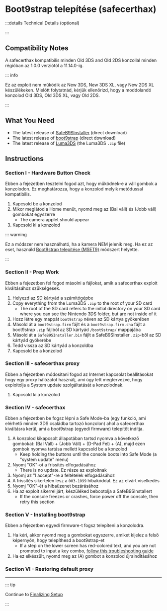# Boot9strap telepítése (safecerthax)

:::details Technical Details (optional)

:::

## Compatibility Notes

A safecerthax kompatibilis minden Old 3DS and Old 2DS konzollal minden régióban az 1.0.0 verziótól a 11.14.0-ig.

::: info

Ez az exploit nem működik az New 3DS, New 3DS XL, vagy New 2DS XL készülékeken. Mielőtt folytatnád, kérjük ellenőrizd, hogy a moddolandó konzolod Old 3DS, Old 3DS XL, vagy Old 2DS.

:::

## What You Need

- The latest release of [SafeB9SInstaller](https://github.com/d0k3/SafeB9SInstaller/releases/download/v0.0.7/SafeB9SInstaller-20170605-122940.zip) (direct download)
- The latest release of [boot9strap](https://github.com/SciresM/boot9strap/releases/download/1.4/boot9strap-1.4.zip) (direct download)
- The latest release of [Luma3DS](https://github.com/LumaTeam/Luma3DS/releases/latest) (the Luma3DS `.zip` file)

## Instructions

### Section I - Hardware Button Check

Ebben a fejezetben tesztelni fogod azt, hogy működnek-e a váll gombok a konzolodon. Ez meghatározza, hogy a konzolod melyik metódussal kompatibilis.

1. Kapcsold be a konzolod
2. Mikor meglátod a Home menüt, nyomd meg az (Bal váll) és (Jobb váll) gombokat egyszerre
   - The camera applet should appear
3. Kapcsold ki a konzolod

::: warning

Ez a módszer nem használható, ha a kamera NEM jelenik meg. Ha ez az eset, használd [Boot9strap telepítése (MSET9)](installing-boot9strap-\(mset9\)) módszert helyette.

:::

### Section II - Prep Work

Ebben a fejezetben fel fogod másolni a fájlokat, amik a safecerthax exploit kiváltásához szükségesek.

1. Helyezd az SD kártyád a számítógépbe
2. Copy everything from the Luma3DS `.zip` to the root of your SD card
   - The root of the SD card refers to the initial directory on your SD card where you can see the Nintendo 3DS folder, but are not inside of it
3. Hozz létre egy mappát `boot9strap` néven az SD kártya gyökerében
4. Másold át a `boot9strap.firm` fájlt és a `boot9strap.firm.sha` fájlt a boot9strap `.zip` fájlból az SD kártyád `/boot9strap/` mappájába
5. Másold át a `SafeB9SInstaller.bin` fájlt a SafeB9SInstaller `.zip`-ből az SD kártyád gyökerébe
6. Tedd vissza az SD kártyád a konzoldba
7. Kapcsold be a konzolod

### Section III - safecerthax proxy

Ebben a fejezetben módosítani fogod az Internet kapcsolat beállításokat hogy egy proxy hálózatot használj, ami úgy lett megtervezve, hogy exploitolja a System update szolgáltatását a konzolodnak.

<!--@include: ./_include/addproxy.md -->

1. Kapcsold ki a konzolod

### Section IV - safecerthax

Ebben a fejezetben be fogsz lépni a Safe Mode-ba (egy funkció, ami elérhető minden 3DS családba tartozó konzolon) ahol a safecerthax kiváltásra kerül, ami a boot9strap (egyedi firmware) telepítőt indítja.

1. A konzolod kikapcsolt állapotában tartsd nyomva a következő gombokat: (Bal Váll) + (Jobb Váll) + (D-Pad Fel) + (A), majd ezen gombok nyomva tartása mellett kapcsold be a konzolod
   - Keep holding the buttons until the console boots into Safe Mode (a "system update" menu)
2. Nyomj "OK"-ot a frissítés elfogadásához
   - There is no update. Ez része az exploitnak
3. Nyomj az "I accept"-re a feltételek elfogadásához
4. A frissítés sikertelen lesz a `003-1099` hibakóddal. Ez az elvárt viselkedés
5. Nyomj "OK"-ét a hibaüzenet bezárásához
6. Ha az exploit sikerrel járt, készüléked bebootolja a SafeB9SInstallert
   - If the console freezes or crashes, force power off the console, then retry this section

### Section V - Installing boot9strap

Ebben a fejezetben egyedi firmware-t fogsz telepíteni a konzolodra.

1. Ha kéri, akkor nyomd meg a gombokat egyszerre, amiket kijelez a felső képernyőn, hogy telepíthesd a boot9strap-et
   - If a step on the lower screen has red-colored text, and you are not prompted to input a key combo, [follow this troubleshooting guide](troubleshooting#issues-with-safeb9sinstaller)
2. Ha ez elkészült, nyomd meg az (A) gombot a konzolod újraindításához

<!--@include: ./_include/configure-luma3ds.md -->

<!--@include: ./_include/luma3ds-installed-note.md -->

### Section VI - Restoring default proxy

<!--@include: ./_include/rmproxy.md -->

___

::: tip

Continue to [Finalizing Setup](finalizing-setup)

:::
